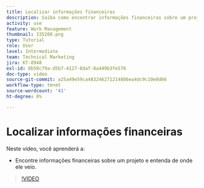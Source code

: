 ```yaml
---
title: Localizar informações financeiras
description: Saiba como encontrar informações financeiras sobre um projeto e entender sua origem.
activity: use
feature: Work Management
thumbnail: 335208.png
type: Tutorial
role: User
level: Intermediate
team: Technical Marketing
jira: KT-8948
exl-id: 8b50c79a-d5b7-4127-8daf-8a449b3fe570
doc-type: video
source-git-commit: a25a49e59ca483246271214886ea4dc9c10e8d66
workflow-type: tm+mt
source-wordcount: '41'
ht-degree: 0%

---
```


# Localizar informações financeiras

Neste vídeo, você aprenderá a:

* Encontre informações financeiras sobre um projeto e entenda de onde ele veio.

>[!VIDEO](https://video.tv.adobe.com/v/335208/?quality=12&learn=on)
